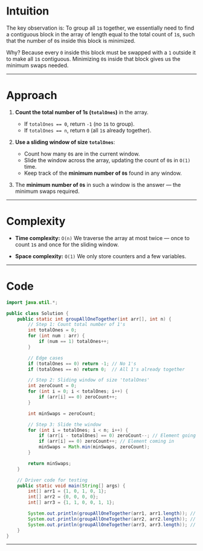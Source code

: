 # Intuition

The key observation is:
To group all `1`s together, we essentially need to find a contiguous block in the array of length equal to the total count of `1`s, such that the number of `0`s inside this block is minimized.

Why?
Because every `0` inside this block must be swapped with a `1` outside it to make all `1`s contiguous. Minimizing `0`s inside that block gives us the minimum swaps needed.

---

# Approach

1. **Count the total number of 1s (`totalOnes`)** in the array.

   * If `totalOnes == 0`, return `-1` (no `1`s to group).
   * If `totalOnes == n`, return `0` (all `1`s already together).

2. **Use a sliding window of size `totalOnes`**:

   * Count how many `0`s are in the current window.
   * Slide the window across the array, updating the count of `0`s in `O(1)` time.
   * Keep track of the **minimum number of `0`s** found in any window.

3. The **minimum number of `0`s** in such a window is the answer — the minimum swaps required.

---

# Complexity

* **Time complexity:** `O(n)`
  We traverse the array at most twice — once to count `1`s and once for the sliding window.

* **Space complexity:** `O(1)`
  We only store counters and a few variables.

---

# Code

```java
import java.util.*;

public class Solution {
    public static int groupAllOneTogether(int arr[], int n) {
        // Step 1: Count total number of 1's
        int totalOnes = 0;
        for (int num : arr) {
            if (num == 1) totalOnes++;
        }

        // Edge cases
        if (totalOnes == 0) return -1; // No 1's
        if (totalOnes == n) return 0;  // All 1's already together

        // Step 2: Sliding window of size 'totalOnes'
        int zeroCount = 0;
        for (int i = 0; i < totalOnes; i++) {
            if (arr[i] == 0) zeroCount++;
        }

        int minSwaps = zeroCount;

        // Step 3: Slide the window
        for (int i = totalOnes; i < n; i++) {
            if (arr[i - totalOnes] == 0) zeroCount--; // Element going out
            if (arr[i] == 0) zeroCount++; // Element coming in
            minSwaps = Math.min(minSwaps, zeroCount);
        }

        return minSwaps;
    }

    // Driver code for testing
    public static void main(String[] args) {
        int[] arr1 = {1, 0, 1, 0, 1};
        int[] arr2 = {0, 0, 0, 0};
        int[] arr3 = {1, 1, 0, 0, 1, 1};

        System.out.println(groupAllOneTogether(arr1, arr1.length)); // Output: 1
        System.out.println(groupAllOneTogether(arr2, arr2.length)); // Output: -1
        System.out.println(groupAllOneTogether(arr3, arr3.length)); // Output: 2
    }
}
```

---
